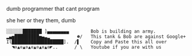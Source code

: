dumb programmer that cant program

she her or they them, dumb

```
░░░░░░███████ ]▄▄▄▄▄▄▄▄        Bob is building an army.
▂▄▅█████████▅▄▃▂          ☻/   This tank & Bob are against Google+
Il███████████████████].  /▌    Copy and Paste this all over 
  ◥⊙▲⊙▲⊙▲⊙▲⊙▲⊙▲⊙◤..      / \   Youtube if you are with us
  ```
